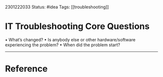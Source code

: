 
2301222033
	Status: #idea 
		Tags: [[troubleshooting]]

# IT Troubleshooting Core Questions


• What’s changed?
• Is anybody else or other hardware/software experiencing the
problem?
• When did the problem start?


---
# Reference